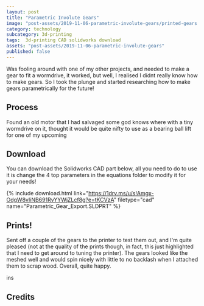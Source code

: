 ```yaml
---
layout: post
title: "Parametric Involute Gears"
image: "post-assets/2019-11-06-parametric-involute-gears/printed-gears.jpg"
category: technology
subcategory: 3d-printing
tags:  3d-printing CAD solidworks download
assets: "post-assets/2019-11-06-parametric-involute-gears"
published: false
---
```


Was fooling around with one of my other projects, and needed to make a gear to fit a wormdrive, it worked, but well, I realised I didnt really know how to make gears. So I took the plunge and started researching how to make gears parametrically for the future!

## Process

Found an old motor that I had salvaged some god knows where with a tiny wormdrive on it, thought it would be quite nifty to use as a bearing ball lift for one of my upcoming


## Download

You can download the Solidworks CAD part below, all you need to do to use it is change the 4 top parameters in the equations folder to modify it for your needs!

{% include download.html link="https://1drv.ms/u/s!Amgx-OdgW8vIiNB691RvYYWjZLcf8g?e=tKCVzA" filetype="cad" name="Parametric_Gear_Export.SLDPRT" %}


## Prints!

Sent off a couple of the gears to the printer to test them out, and I'm quite pleased (not at the quality of the prints though, in fact, this just highlighted that I need to get around to tuning the printer). The gears looked like the meshed well and would spin nicely with little to no backlash when I attached them to scrap wood. Overall, quite happy.

ins

## Credits
[](http://www.cartertools.com/involute.html)

[](https://thebloughs.net/involute-gear-generation-in-solidworks/)
